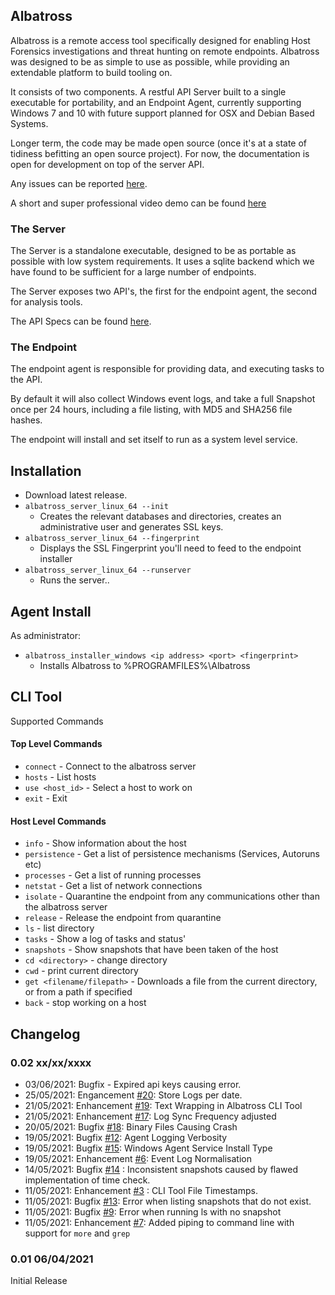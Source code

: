 <!-- Global site tag (gtag.js) - Google Analytics -->
<script async src="https://www.googletagmanager.com/gtag/js?id=G-Z42R8RP1E5"></script>
<script>
  window.dataLayer = window.dataLayer || [];
  function gtag(){dataLayer.push(arguments);}
  gtag('js', new Date());

  gtag('config', 'G-Z42R8RP1E5');
</script>

## Albatross

Albatross is a remote access tool specifically designed for enabling Host Forensics investigations and threat hunting on remote endpoints. Albatross was designed to be as simple to use as possible, while providing an extendable platform to build tooling on. 

It consists of two components. A restful API Server built to a single executable for portability, and an Endpoint Agent, currently supporting Windows 7 and 10 with future support planned for OSX and Debian Based Systems.

Longer term, the code may be made open source (once it's at a state of tidiness befitting an open source project). For now, the documentation is open for development on top of the server API.

Any issues can be reported [here](https://github.com/albatrossir/albatrossir.github.io/issues).

A short and super professional video demo can be found [here](https://vimeo.com/533625161)

### The Server

The Server is a standalone executable, designed to be as portable as possible with low system requirements. It uses a sqlite backend which we have found to be sufficient for a large number of endpoints.

The Server exposes two API's, the first for the endpoint agent, the second for analysis tools.

The API Specs can be found [here](swagger/index.html).


### The Endpoint

The endpoint agent is responsible for providing data, and executing tasks to the API.

By default it will also collect Windows event logs, and take a full Snapshot once per 24 hours, including a file listing, with MD5 and SHA256 file hashes.

The endpoint will install and set itself to run as a system level service.


## Installation

- Download latest release.
- `albatross_server_linux_64 --init`
    - Creates the relevant databases and directories, creates an administrative user and generates SSL keys.
- `albatross_server_linux_64 --fingerprint`
    - Displays the SSL Fingerprint you'll need to feed to the endpoint installer
- `albatross_server_linux_64 --runserver`
    - Runs the server..

## Agent Install

As administrator:

- `albatross_installer_windows <ip address> <port> <fingerprint>`
    - Installs Albatross to %PROGRAMFILES%\Albatross

## CLI Tool

Supported Commands

#### Top Level Commands
- `connect` - Connect to the albatross server
- `hosts` - List hosts
- `use <host_id>` - Select a host to work on
- `exit` - Exit
#### Host Level Commands
- `info` - Show information about the host
- `persistence` - Get a list of persistence mechanisms (Services, Autoruns etc)
- `processes` - Get a list of running processes
- `netstat` - Get a list of network connections
- `isolate` - Quarantine the endpoint from any communications other than the albatross server
- `release` - Release the endpoint from quarantine
- `ls` - list directory
- `tasks` - Show a log of tasks and status'
- `snapshots` - Show snapshots that have been taken of the host
- `cd <directory>` - change directory
- `cwd` - print current directory
- `get <filename/filepath>` - Downloads a file from the current directory, or from a path if specified
- `back` - stop working on a host


## Changelog

### 0.02 xx/xx/xxxx

- 03/06/2021: Bugfix - Expired api keys causing error.
- 25/05/2021: Engancement [#20](https://github.com/albatrossir/albatrossir.github.io/issues/20): Store Logs per date.
- 21/05/2021: Enhancement [#19](https://github.com/albatrossir/albatrossir.github.io/issues/19): Text Wrapping in Albatross CLI Tool
- 21/05/2021: Enhancement [#17](https://github.com/albatrossir/albatrossir.github.io/issues/17): Log Sync Frequency adjusted
- 20/05/2021: Bugfix [#18](https://github.com/albatrossir/albatrossir.github.io/issues/18): Binary Files Causing Crash
- 19/05/2021: Bugfix [#12](https://github.com/albatrossir/albatrossir.github.io/issues/12): Agent Logging Verbosity
- 19/05/2021: Bugfix [#15](https://github.com/albatrossir/albatrossir.github.io/issues/15): Windows Agent Service Install Type
- 19/05/2021: Enhancement [#6](https://github.com/albatrossir/albatrossir.github.io/issues/6): Event Log Normalisation
- 14/05/2021: Bugfix [#14](https://github.com/albatrossir/albatrossir.github.io/issues/14) : Inconsistent snapshots caused by flawed implementation of time check.
- 11/05/2021: Enhancement [#3](https://github.com/albatrossir/albatrossir.github.io/issues/3) : CLI Tool File Timestamps.
- 11/05/2021: Bugfix [#13](https://github.com/albatrossir/albatrossir.github.io/issues/13): Error when listing snapshots that do not exist.
- 11/05/2021: Bugfix [#9](https://github.com/albatrossir/albatrossir.github.io/issues/9): Error when running ls with no snapshot
- 11/05/2021: Enhancement [#7](https://github.com/albatrossir/albatrossir.github.io/issues/7): Added piping to command line with support for `more` and `grep`

### 0.01 06/04/2021

Initial Release
